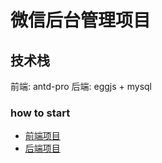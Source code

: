 # 微信后台管理项目

## 技术栈

前端: antd-pro
后端: eggjs + mysql

### how to start

* [前端项目](/packages/fontend/README.md)
* [后端项目](/packages/backend/README.md)
